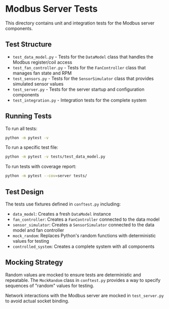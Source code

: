 # Modbus Server Tests

This directory contains unit and integration tests for the Modbus server components.

## Test Structure

- `test_data_model.py` - Tests for the `DataModel` class that handles the Modbus register/coil access
- `test_fan_controller.py` - Tests for the `FanController` class that manages fan state and RPM
- `test_sensors.py` - Tests for the `SensorSimulator` class that provides simulated sensor values
- `test_server.py` - Tests for the server startup and configuration components
- `test_integration.py` - Integration tests for the complete system

## Running Tests

To run all tests:

```bash
python -m pytest -v
```

To run a specific test file:

```bash
python -m pytest -v tests/test_data_model.py
```

To run tests with coverage report:

```bash
python -m pytest --cov=server tests/
```

## Test Design

The tests use fixtures defined in `conftest.py` including:

- `data_model`: Creates a fresh `DataModel` instance
- `fan_controller`: Creates a `FanController` connected to the data model
- `sensor_simulator`: Creates a `SensorSimulator` connected to the data model and fan controller
- `mock_random`: Replaces Python's random functions with deterministic values for testing
- `controlled_system`: Creates a complete system with all components

## Mocking Strategy

Random values are mocked to ensure tests are deterministic and repeatable. The `MockRandom` class in `conftest.py` provides a way to specify sequences of "random" values for testing.

Network interactions with the Modbus server are mocked in `test_server.py` to avoid actual socket binding.